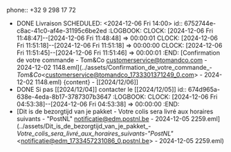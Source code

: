 phone:: +32 9 298 17 72

- DONE Livraison
  SCHEDULED: <2024-12-06 Fri 14:00>
  id:: 6752744e-c8ac-41c0-af4e-31195c6be2ed
  :LOGBOOK:
  CLOCK: [2024-12-06 Fri 11:48:47]--[2024-12-06 Fri 11:48:48] =>  00:00:01
  CLOCK: [2024-12-06 Fri 11:51:18]--[2024-12-06 Fri 11:51:18] =>  00:00:00
  CLOCK: [2024-12-06 Fri 11:51:45]--[2024-12-06 Fri 11:51:46] =>  00:00:01
  :END:
  [Confirmation de votre commande - Tom&Co <customerservice@tomandco.com> - 2024-12-02 1148.eml](../assets/Confirmation_de_votre_commande_-_Tom&Co_<customerservice@tomandco_1733301371249_0.com> - 2024-12-02 1148.eml) {content} - [[2024/12/06]]
- DONE Si pas [[2024/12/04]] contacter le [[2024/12/05]]
  id:: 674d965a-638e-4eda-8b17-3787307b3647
  :LOGBOOK:
  CLOCK: [2024-12-06 Fri 04:53:38]--[2024-12-06 Fri 04:53:38] =>  00:00:00
  :END:
- [Dit is de bezorgtijd van je pakket - Votre colis sera livré aux horaires suivants - "PostNL" <notificatie@edm.postnl.be> - 2024-12-05 2259.eml](../assets/Dit_is_de_bezorgtijd_van_je_pakket_-_Votre_colis_sera_livré_aux_horaires_suivants_-_"PostNL"_<notificatie@edm_1733457231086_0.postnl.be> - 2024-12-05 2259.eml)